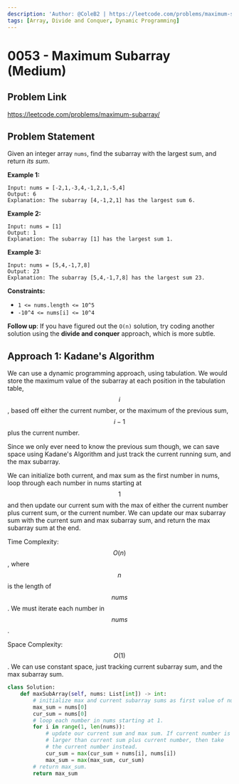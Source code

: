```yaml
---
description: 'Author: @ColeB2 | https://leetcode.com/problems/maximum-subarray/'
tags: [Array, Divide and Conquer, Dynamic Programming]
---
```


# 0053 - Maximum Subarray (Medium)

## Problem Link

https://leetcode.com/problems/maximum-subarray/

## Problem Statement

Given an integer array `nums`, find the subarray with the largest sum, and return _its sum_.

**Example 1:**

```
Input: nums = [-2,1,-3,4,-1,2,1,-5,4]
Output: 6
Explanation: The subarray [4,-1,2,1] has the largest sum 6.
```

**Example 2:**

```
Input: nums = [1]
Output: 1
Explanation: The subarray [1] has the largest sum 1.
```

**Example 3:**

```
Input: nums = [5,4,-1,7,8]
Output: 23
Explanation: The subarray [5,4,-1,7,8] has the largest sum 23.
```

**Constraints:**

- `1 <= nums.length <= 10^5`
- `-10^4 <= nums[i] <= 10^4`

**Follow up**: If you have figured out the `O(n)` solution, try coding another solution using the **divide and conquer** approach, which is more subtle.

## Approach 1: Kadane's Algorithm

We can use a dynamic programming approach, using tabulation. We would store the maximum value of the subarray at each position in the tabulation table, $$i$$, based off either the current number, or the maximum of the previous sum, $$i - 1$$ plus the current number.

Since we only ever need to know the previous sum though, we can save space using Kadane's Algorithm and just track the current running sum, and the max subarray.

We can initialize both current, and max sum as the first number in nums, loop through each number in nums starting at $$1$$ and then update our current sum with the max of either the current number plus current sum, or the current number. We can update our max subarray sum with the current sum and max subarray sum, and return the max subarray sum at the end.

Time Complexity: $$O(n)$$, where $$n$$ is the length of $$nums$$. We must iterate each number in $$nums$$.

Space Complexity: $$O(1)$$. We can use constant space, just tracking current subarray sum, and the max subarray sum.

<Tabs>
<TabItem value="python" label="Python">
<SolutionAuthor name="@ColeB2"/>

```py
class Solution:
    def maxSubArray(self, nums: List[int]) -> int:
        # initialize max and current subarray sums as first value of nums.
        max_sum = nums[0]
        cur_sum = nums[0]
        # loop each number in nums starting at 1.
        for i in range(1, len(nums)):
            # update our current sum and max sum. If current number is
            # larger than current sum plus current number, then take
            # the current number instead.
            cur_sum = max(cur_sum + nums[i], nums[i])
            max_sum = max(max_sum, cur_sum)
        # return max_sum.
        return max_sum
```

</TabItem>
</Tabs>
